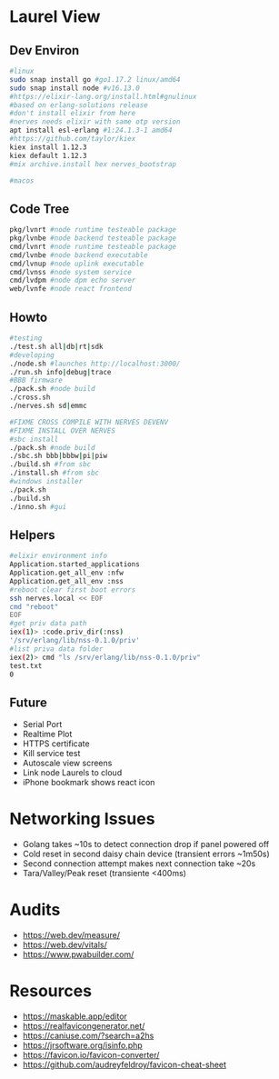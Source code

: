 # Laurel View

## Dev Environ

```bash
#linux
sudo snap install go #go1.17.2 linux/amd64
sudo snap install node #v16.13.0
#https://elixir-lang.org/install.html#gnulinux 
#based on erlang-solutions release
#don't install elixir from here
#nerves needs elixir with same otp version
apt install esl-erlang #1:24.1.3-1 amd64
#https://github.com/taylor/kiex
kiex install 1.12.3
kiex default 1.12.3
#mix archive.install hex nerves_bootstrap

#macos

```

## Code Tree

```bash
pkg/lvnrt #node runtime testeable package
pkg/lvnbe #node backend testeable package
cmd/lvnrt #node runtime testeable package
cmd/lvnbe #node backend executable
cmd/lvnup #node uplink executable
cmd/lvnss #node system service
cmd/lvdpm #node dpm echo server
web/lvnfe #node react frontend
```

## Howto

```bash
#testing
./test.sh all|db|rt|sdk
#developing 
./node.sh #launches http://localhost:3000/
./run.sh info|debug|trace
#BBB firmware
./pack.sh #node build
./cross.sh 
./nerves.sh sd|emmc

#FIXME CROSS COMPILE WITH NERVES DEVENV
#FIXME INSTALL OVER NERVES
#sbc install 
./pack.sh #node build
./sbc.sh bbb|bbbw|pi|piw
./build.sh #from sbc
./install.sh #from sbc
#windows installer
./pack.sh
./build.sh
./inno.sh #gui
```

## Helpers

```bash
#elixir environment info
Application.started_applications
Application.get_all_env :nfw
Application.get_all_env :nss
#reboot clear first boot errors
ssh nerves.local << EOF
cmd "reboot"
EOF
#get priv data path
iex(1)> :code.priv_dir(:nss)           
'/srv/erlang/lib/nss-0.1.0/priv'
#list priva data folder
iex(2)> cmd "ls /srv/erlang/lib/nss-0.1.0/priv"
test.txt
0
```

## Future

- Serial Port
- Realtime Plot 
- HTTPS certificate
- Kill service test
- Autoscale view screens
- Link node Laurels to cloud
- iPhone bookmark shows react icon

# Networking Issues

- Golang takes ~10s to detect connection drop if panel powered off
- Cold reset in second daisy chain device (transient errors ~1m50s)
- Second connection attempt makes next connection take ~20s
- Tara/Valley/Peak reset (transiente <400ms)

# Audits

- https://web.dev/measure/
- https://web.dev/vitals/
- https://www.pwabuilder.com/

# Resources

- https://maskable.app/editor
- https://realfavicongenerator.net/
- https://caniuse.com/?search=a2hs
- https://jrsoftware.org/isinfo.php
- https://favicon.io/favicon-converter/
- https://github.com/audreyfeldroy/favicon-cheat-sheet
